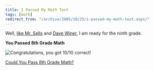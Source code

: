 ```yaml
---
title: I Passed My Math Test
tags: [math]
redirect_from: "/archive/2005/10/25/i-passed-my-math-test.aspx/"
---
```


Well, [like Mr. Sells](http://www.blogthings.com/couldyoupasseighthgrademathquiz/outcome.php) and [Dave Winer](http://archive.scripting.com/2005/10/26#When:8:32:36PM), I am ready for the ninth grade.

**You Passed 8th Grade Math**

![Congratulations, you got 10/10 correct!](https://images.blogthings.com/couldyoupasseighthgrademathquiz/passed.jpg)

[Could You Pass 8th Grade Math?](http://www.blogthings.com/couldyoupasseighthgrademathquiz/)
